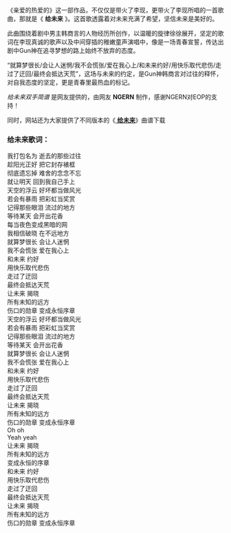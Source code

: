 

《亲爱的热爱的》这一部作品，不仅仅是带火了李现，更带火了李现所唱的一首歌曲，那就是《 **给未来** 》。这首歌透露着对未来充满了希望，坚信未来是美好的。

此曲围绕着剧中男主韩商言的人物经历所创作，以温暖的旋律徐徐展开，坚定的歌词在李现真诚的歌声以及中间穿插的稚嫩童声演唱中，像是一场青春宣誓，传达出剧中Gun神在追寻梦想的路上始终不放弃的态度。

“就算梦很长/会让人迷惘/我不会慌张/爱在我心上/和未来约好/用快乐取代悲伤/走过了迂回/最终会抵达天荒”，这场与未来的约定，是Gun神韩商言对过往的释怀，对自我态度的坚定，更是青春里最热血的标记。

_给未来双手简谱_ 是网友提供的，由网友 **NGERN** 制作，感谢NGERN对EOP的支持！

同时，网站还为大家提供了不同版本的《[ **给未来**](Music-10624-给未来-亲爱的热爱的插曲-李现宣扬青春态度.html
"给未来")》曲谱下载

### 给未来歌词：

我打包名为 逝去的那些过往  
趁阳光正好 把它封存裱框  
彻底遗忘掉 难舍的念念不忘  
就让明天 回到我自己手上  
天空的浮云 好坏都当做风光  
若会有暴雨 把彩虹当奖赏  
记得那些眼泪 流过的地方  
等待某天 会开出花香  
每当夜色变成黑暗的网  
我相信破晓 在不远地方  
就算梦很长 会让人迷惘  
我不会慌张 爱在我心上  
和未来 约好  
用快乐取代悲伤  
走过了迂回  
最终会抵达天荒  
让未来 揭晓  
所有未知的远方  
伤口的勋章 变成永恒序章  
天空的浮云 好坏都当做风光  
若会有暴雨 把彩虹当奖赏  
记得那些眼泪 流过的地方  
等待某天 会开出花香  
就算梦很长 会让人迷惘  
我不会慌张 爱在我心上  
和未来 约好  
用快乐取代悲伤  
走过了迂回  
最终会抵达天荒  
让未来 揭晓  
所有未知的远方  
伤口的勋章 变成永恒序章  
Oh oh  
Yeah yeah  
让未来 揭晓  
所有未知的远方  
变成永恒的序章  
和未来 约好  
用快乐取代悲伤  
走过了迂回  
最终会抵达天荒  
让未来 揭晓  
所有未知的远方  
伤口的勋章 变成永恒序章

